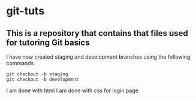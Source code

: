 # git-tuts

## This is a repository that contains that files used for tutoring Git basics

I have now created staging and development branches using the following commands

```
git checkout -b staging
git checkout -b development
```

I am done with html
I am done with css for login page